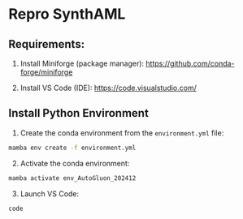# Repro SynthAML

## Requirements:

1. Install Miniforge (package manager): https://github.com/conda-forge/miniforge

2. Install VS Code (IDE): https://code.visualstudio.com/

## Install Python Environment

1. Create the conda environment from the `environment.yml` file:

```sh
mamba env create -f environment.yml
```

2. Activate the conda environment:

```sh
mamba activate env_AutoGluon_202412
```

3. Launch VS Code:

```sh
code
```

